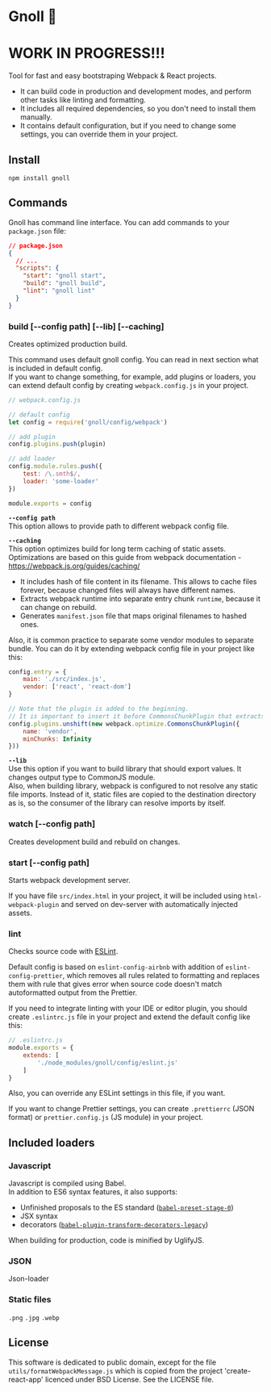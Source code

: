 # Gnoll :japanese_ogre:

# WORK IN PROGRESS!!!

Tool for fast and easy bootstraping Webpack & React projects. 

- It can build code in production and development modes,
and perform other tasks like linting and formatting.
- It includes all required dependencies, so you don't need to install them manually.
- It contains default configuration, but if you need to change some settings,
you can override them in your project.

## Install

`npm install gnoll`

## Commands

Gnoll has command line interface. You can add commands to your `package.json` file:

```json
// package.json
{
  // ...
  "scripts": {
    "start": "gnoll start",
    "build": "gnoll build",
    "lint": "gnoll lint"
  }
}
```

### build [--config path] \[--lib] \[--caching]

Creates optimized production build.

This command uses default gnoll config.
You can read in next section what is included in default config.
<br>
If you want to change something, for example, add plugins or loaders,
you can extend default config by creating `webpack.config.js` in your project.

```js
// webpack.config.js

// default config
let config = require('gnoll/config/webpack')

// add plugin
config.plugins.push(plugin)

// add loader
config.module.rules.push({
    test: /\.smth$/,
    loader: 'some-loader'
})

module.exports = config
```

**`--config path`**
<br>
This option allows to provide path to different webpack config file.

**`--caching`**
<br>
This option optimizes build for long term caching of static assets.
<br>
Optimizations are based on this guide from webpack documentation -
https://webpack.js.org/guides/caching/

- It includes hash of file content in its filename.
This allows to cache files forever, because changed files will always have different names.
- Extracts webpack runtime into separate entry chunk `runtime`, because it can change on rebuild.
- Generates `manifest.json` file that maps original filenames to hashed ones.

Also, it is common practice to separate some vendor modules to separate bundle.
You can do it by extending webpack config file in your project like this:

```js
config.entry = {
    main: './src/index.js',
    vendor: ['react', 'react-dom']
}

// Note that the plugin is added to the beginning.
// It is important to insert it before CommonsChunkPlugin that extracts 'runtime'
config.plugins.unshift(new webpack.optimize.CommonsChunkPlugin({
    name: 'vendor',
    minChunks: Infinity
}))
```

**`--lib`**
<br>
Use this option if you want to build library that should export values.
It changes output type to CommonJS module.
<br>
Also, when building library, webpack is configured to not resolve any static file imports.
Instead of it, static files are copied to the destination directory as is,
so the consumer of the library can resolve imports by itself.

### watch [--config path]

Creates development build and rebuild on changes.

### start [--config path]

Starts webpack development server.

If you have file `src/index.html` in your project, it will be included
using `html-webpack-plugin` and served on dev-server with automatically injected assets.

### lint

Checks source code with [ESLint](https://eslint.org).

Default config is based on `eslint-config-airbnb` with addition of `eslint-config-prettier`,
which removes all rules related to formatting and replaces them with rule
that gives error when source code doesn't match autoformatted output from the Prettier.

If you need to integrate linting with your IDE or editor plugin, you should
create `.eslintrc.js` file in your project and extend the default config like this:

```js
// .eslintrc.js
module.exports = {
    extends: [
        './node_modules/gnoll/config/eslint.js'
    ]
}
```

Also, you can override any ESLint settings in this file, if you want.

If you want to change Prettier settings, you can create `.prettierrc` (JSON format)
or `prettier.config.js` (JS module) in your project.

## Included loaders

### Javascript

Javascript is compiled using Babel.
<br>
In addition to ES6 syntax features, it also supports:

- Unfinished proposals to the ES standard
	([`babel-preset-stage-0`](https://babeljs.io/docs/plugins/preset-stage-0/))
- JSX syntax
- decorators ([`babel-plugin-transform-decorators-legacy`](
	https://github.com/loganfsmyth/babel-plugin-transform-decorators-legacy))

When building for production, code is minified by UglifyJS.

### JSON

Json-loader

### Static files

`.png`
`.jpg`
`.webp`

## License

This software is dedicated to public domain, except for the file
`utils/formatWebpackMessage.js` which is copied from the project 'create-react-app'
licenced under BSD License.
See the LICENSE file.
